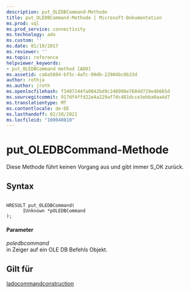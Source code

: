 ```yaml
---
description: put_OLEDBCommand-Methode
title: put_OLEDBCommand-Methode | Microsoft-Dokumentation
ms.prod: sql
ms.prod_service: connectivity
ms.technology: ado
ms.custom: ''
ms.date: 01/19/2017
ms.reviewer: ''
ms.topic: reference
helpviewer_keywords:
- put_OLEDBCommand method [ADO]
ms.assetid: ca6a5804-bf5c-4afc-99db-22904bc0b33d
author: rothja
ms.author: jroth
ms.openlocfilehash: f3407244fa0042bd9c248998e7684d729e46665d
ms.sourcegitcommit: 917df4ffd22e4a229af7dc481dcce3ebba0aa4d7
ms.translationtype: MT
ms.contentlocale: de-DE
ms.lasthandoff: 02/10/2021
ms.locfileid: "100040810"
---
```

# <a name="put_oledbcommand-method"></a>put_OLEDBCommand-Methode
Diese Methode führt keinen Vorgang aus und gibt immer S_OK zurück.  
  
## <a name="syntax"></a>Syntax  
  
```  
  
HRESULT put_OLEDBCommand(  
      IUnknown *pOLEDBCommand  
);  
```  
  
#### <a name="parameters"></a>Parameter  
 *poledbcommand*  
 in Zeiger auf ein OLE DB Befehls Objekt.  
  
## <a name="applies-to"></a>Gilt für  
 [Iadocommandconstruction](/previous-versions/windows/desktop/aa965677(v=vs.85))
